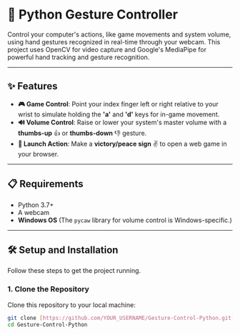 # 🐍 Python Gesture Controller

Control your computer's actions, like game movements and system volume, using hand gestures recognized in real-time through your webcam. This project uses OpenCV for video capture and Google's MediaPipe for powerful hand tracking and gesture recognition.



---

## ✨ Features

* **🎮 Game Control**: Point your index finger left or right relative to your wrist to simulate holding the **'a'** and **'d'** keys for in-game movement.
* **🔊 Volume Control**: Raise or lower your system's master volume with a **thumbs-up** 👍 or **thumbs-down** 👎 gesture.
* **🚀 Launch Action**: Make a **victory/peace sign** ✌️ to open a web game in your browser.

---

## 📋 Requirements

* Python 3.7+
* A webcam
* **Windows OS** (The `pycaw` library for volume control is Windows-specific.)

---

## 🛠️ Setup and Installation

Follow these steps to get the project running.

### 1. Clone the Repository
Clone this repository to your local machine:
```bash
git clone [https://github.com/YOUR_USERNAME/Gesture-Control-Python.git](https://github.com/YOUR_USERNAME/Gesture-Control-Python.git)
cd Gesture-Control-Python
